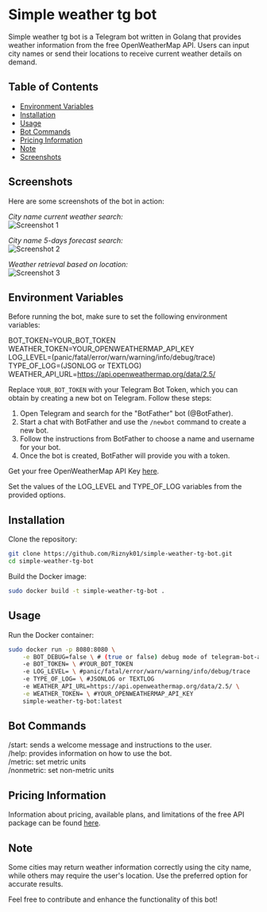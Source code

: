# Simple weather tg bot

Simple weather tg bot is a Telegram bot written in Golang that provides weather information from the free OpenWeatherMap API. Users can input city names or send their locations to receive current weather details on demand.

## Table of Contents

- [Environment Variables](#environment-variables)
- [Installation](#installation)
- [Usage](#usage)
- [Bot Commands](#bot-commands)
- [Pricing Information](#pricing-information)
- [Note](#note)
- [Screenshots](#Screenshots)

## Screenshots

Here are some screenshots of the bot in action:

*City name current weather search:*  
![Screenshot 1](images/screenshot_current.png)

*City name 5-days forecast search:*  
![Screenshot 2](images/screenshot_5day_forecast.png)

*Weather retrieval based on location:*  
![Screenshot 3](images/screenshot_location.png)

## Environment Variables

Before running the bot, make sure to set the following environment variables:

BOT_TOKEN=YOUR_BOT_TOKEN  
WEATHER_TOKEN=YOUR_OPENWEATHERMAP_API_KEY  
LOG_LEVEL=(panic/fatal/error/warn/warning/info/debug/trace)  
TYPE_OF_LOG=(JSONLOG or TEXTLOG)
WEATHER_API_URL=https://api.openweathermap.org/data/2.5/  

Replace `YOUR_BOT_TOKEN` with your Telegram Bot Token, which you can obtain by creating a new bot on Telegram. Follow these steps:

1. Open Telegram and search for the "BotFather" bot (@BotFather).
2. Start a chat with BotFather and use the `/newbot` command to create a new bot.
3. Follow the instructions from BotFather to choose a name and username for your bot.
4. Once the bot is created, BotFather will provide you with a token.

Get your free OpenWeatherMap API Key [here](https://home.openweathermap.org/api_keys).

Set the values of the LOG_LEVEL and TYPE_OF_LOG variables from the provided options.

## Installation

Clone the repository:

```bash
git clone https://github.com/Riznyk01/simple-weather-tg-bot.git
cd simple-weather-tg-bot
```

Build the Docker image:
```bash
sudo docker build -t simple-weather-tg-bot .
```
## Usage
Run the Docker container:
```bash
sudo docker run -p 8080:8080 \
    -e BOT_DEBUG=false \ # (true or false) debug mode of telegram-bot-api
    -e BOT_TOKEN= \ #YOUR_BOT_TOKEN
    -e LOG_LEVEL= \ #panic/fatal/error/warn/warning/info/debug/trace
    -e TYPE_OF_LOG= \ #JSONLOG or TEXTLOG
    -e WEATHER_API_URL=https://api.openweathermap.org/data/2.5/ \
    -e WEATHER_TOKEN= \ #YOUR_OPENWEATHERMAP_API_KEY
    simple-weather-tg-bot:latest
```


## Bot Commands
/start: sends a welcome message and instructions to the user.  
/help: provides information on how to use the bot.  
/metric: set metric units  
/nonmetric: set non-metric units

## Pricing Information
Information about pricing, available plans, and limitations of the free API package can be found [here](https://openweathermap.org/price).

## Note
Some cities may return weather information correctly using the city name, while others may require the user's location. Use the preferred option for accurate results.

Feel free to contribute and enhance the functionality of this bot!